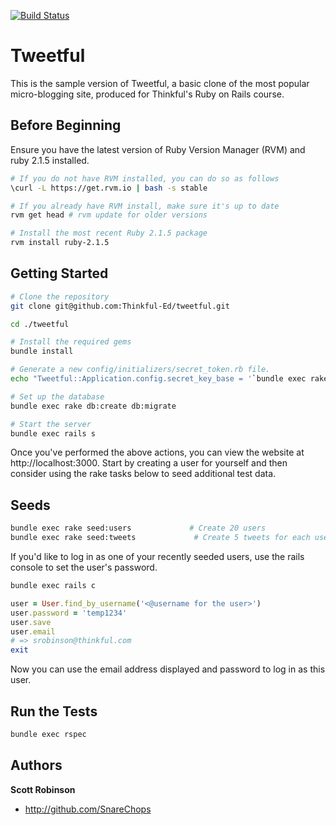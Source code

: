 [![Build Status](https://travis-ci.org/mazeedibeedi/Tweetful.svg?branch=master)](https://travis-ci.org/mazeedibeedi/Tweetful)

Tweetful
=============

This is the sample version of Tweetful, a basic clone of the most popular micro-blogging site, produced for Thinkful's Ruby on Rails course.

Before Beginning
-------------

Ensure you have the latest version of Ruby Version Manager (RVM) and ruby 2.1.5 installed.

```sh
# If you do not have RVM installed, you can do so as follows
\curl -L https://get.rvm.io | bash -s stable

# If you already have RVM install, make sure it's up to date
rvm get head # rvm update for older versions

# Install the most recent Ruby 2.1.5 package
rvm install ruby-2.1.5
```

Getting Started
-------------

```sh
# Clone the repository
git clone git@github.com:Thinkful-Ed/tweetful.git

cd ./tweetful

# Install the required gems
bundle install

# Generate a new config/initializers/secret_token.rb file.
echo "Tweetful::Application.config.secret_key_base = '`bundle exec rake secret`'" > config/initializers/secret_token.rb

# Set up the database
bundle exec rake db:create db:migrate

# Start the server
bundle exec rails s
```

Once you've performed the above actions, you can view the website at http://localhost:3000.
Start by creating a user for yourself and then consider using the rake tasks below to seed
additional test data.

Seeds
-------------

```sh
bundle exec rake seed:users             # Create 20 users
bundle exec rake seed:tweets             # Create 5 tweets for each user
```

If you'd like to log in as one of your recently seeded users, use the rails console to
set the user's password.

```sh
bundle exec rails c
```

```ruby
user = User.find_by_username('<@username for the user>')
user.password = 'temp1234'
user.save
user.email
# => srobinson@thinkful.com
exit
```

Now you can use the email address displayed and password to log in as this user.

Run the Tests
-------------

```sh
bundle exec rspec
```

Authors
-------

**Scott Robinson**

- http://github.com/SnareChops
